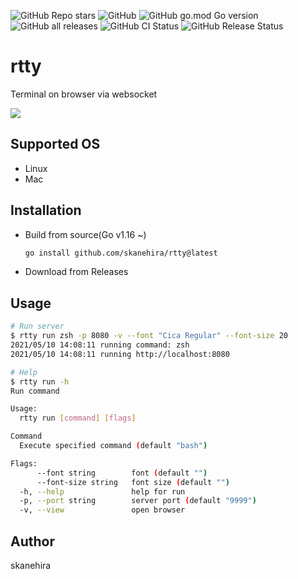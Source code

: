 ![GitHub Repo stars](https://img.shields.io/github/stars/skanehira/rtty?style=social)
![GitHub](https://img.shields.io/github/license/skanehira/rtty)
![GitHub go.mod Go version](https://img.shields.io/github/go-mod/go-version/skanehira/rtty)
![GitHub all releases](https://img.shields.io/github/downloads/skanehira/rtty/total)
![GitHub CI Status](https://img.shields.io/github/workflow/status/skanehira/rtty/ci?label=CI)
![GitHub Release Status](https://img.shields.io/github/workflow/status/skanehira/rtty/Release?label=release)

# rtty
Terminal on browser via websocket

![](https://i.gyazo.com/bc8a484cdbffbf8fd1d6a574f181cb24.png)

## Supported OS
- Linux
- Mac

## Installation
- Build from source(Go v1.16 ~)
  ```sh
  go install github.com/skanehira/rtty@latest
  ```
- Download from Releases

## Usage
```sh
# Run server
$ rtty run zsh -p 8080 -v --font "Cica Regular" --font-size 20
2021/05/10 14:08:11 running command: zsh
2021/05/10 14:08:11 running http://localhost:8080

# Help
$ rtty run -h
Run command

Usage:
  rtty run [command] [flags]

Command
  Execute specified command (default "bash")

Flags:
      --font string        font (default "")
      --font-size string   font size (default "")
  -h, --help               help for run
  -p, --port string        server port (default "9999")
  -v, --view               open browser
```

## Author
skanehira
